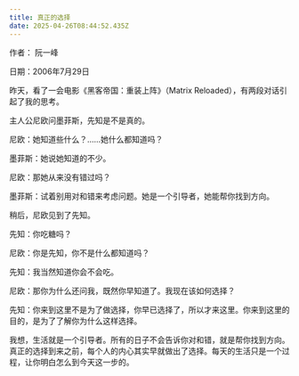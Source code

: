 ```yaml
---
title: 真正的选择
date: 2025-04-26T08:44:52.435Z
---
```


作者： 阮一峰

日期：2006年7月29日

昨天，看了一会电影《黑客帝国：重装上阵》（Matrix Reloaded），有两段对话引起了我的思考。

主人公尼欧问墨菲斯，先知是不是真的。

尼欧：她知道些什么？……她什么都知道吗？

墨菲斯：她说她知道的不少。

尼欧：那她从来没有错过吗？

墨菲斯：试着别用对和错来考虑问题。她是一个引导者，她能帮你找到方向。

稍后，尼欧见到了先知。

先知：你吃糖吗？

尼欧：你是先知，你不是什么都知道吗？

先知：我当然知道你会不会吃。

尼欧：那你为什么还问我，既然你早知道了。我现在该如何选择？

先知：你来到这里不是为了做选择，你早已选择了，所以才来这里。你来到这里的目的，是为了了解你为什么这样选择。

我想，生活就是一个引导者。所有的日子不会告诉你对和错，就是帮你找到方向。真正的选择到来之前，每个人的内心其实早就做出了选择。每天的生活只是一个过程，让你明白怎么到今天这一步的。